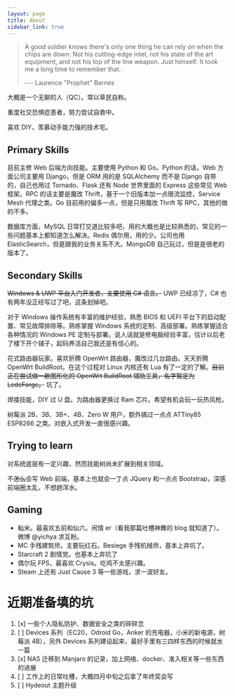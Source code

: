 ```yaml
---
layout: page
title: About
sidebar_link: true
---
```


> A good soldier knows there's only one thing he can rely on when the chips are down: Not his cutting-edge intel, not his state of the art equipment, and not his top of the line weapon. Just himself: It took me a long time to remember that. 
>
> --- Laurence "Prophet" Barnes

大概是一个无聊的人（QC）。常以草民自称。

重度社交恐惧症患者，努力尝试自救中。

喜欢 DIY，羡慕动手能力强的技术宅。

## Primary Skills

目前主修 Web 后端方向技能。主要使用 Python 和 Go。Python 的话，Web 方面公司主要用 Django，但是 ORM 用的是 SQLAlchemy 而不是 Django 自带的，自己也用过 Tornado、Flask 还有 Node 世界里面的 Express 这些常见 Web 框架。RPC 的话主要是魔改 Thrift，基于一个旧版本加一点限流监控，Service Mesh 代理之类。Go 目前用的偏多一点，但是只用魔改 Thrift 写 RPC，其他的做的不多。

数据库方面，MySQL 日常打交道比较多吧，用的大概也是比较熟悉的，常见的一些问题基本上都知道怎么解决。Redis 偶尔用，用的少。公司也用 ElasticSearch，但是跟我的业务关系不大。MongoDB 自己玩过，但是是很老的版本了。

## Secondary Skills

~~Windows & UWP 平台入门开发者，主要使用 C# 语言。~~ UWP 已经凉了，C# 也有两年没正经写过了吧，这条划掉吧。

对于 Windows 操作系统有丰富的维护经验，熟悉 BIOS 和 UEFI 平台下的启动配置、常见故障排除等。熟练掌握 Windows 系统的定制、高级部署。熟练掌握适合各种情况的 Windows PE 定制与部署。说人话就是修电脑经验丰富，估计以后老了楼下开个铺子，起码养活自己我还是有信心的。

花式路由器玩家。喜欢折腾 OpenWrt 路由器，魔改过几台路由。天天折腾 OpenWrt BuildRoot。在这个过程对 Linux 内核还有 Lua 有了一定的了解。~~目前正在尝试做一款图形化的 OpenWrt BuildRoot 辅助工具，名字暂定为 LedeForge。~~ 坑了。

焊接技能，DIY 过 U 盘。为路由器更换过 Ram 芯片。希望有机会玩一玩热风枪。

树莓派 2B、3B、3B+、4B、Zero W 用户，额外搞过一点点 ATTiny85 ESP8266 之类。对嵌入式开发一直很感兴趣。

## Trying to learn

对系统底层有一定兴趣，然而技能树尚未扩展到相关领域。

不~~怎么~~会写 Web 前端，基本上也就会一丁点 JQuery 和一点点 Bootstrap，深感前端圈太乱，不想趟浑水。

## Gaming

* 籼米。最喜欢五前和仙六。闲情 er（看我那篇吐槽神舞的 blog 就知道了）。微博 @yichya 求互粉。
* MC 手残建筑师，主要玩红石。Besiege 手残机械师，基本上弃坑了。
* Starcraft 2 剧情党。也基本上弃坑了
* 偶尔玩 FPS，最喜欢 Crysis。吃鸡不太感兴趣。
* Steam 上还有 Just Cause 3 等一些游戏，求一波好友。

# 近期准备填的坑

1. [x] 一些个人隐私防护、数据安全之类的碎碎念
2. [ ] Devices 系列（EC20，Odroid Go，Anker 的充电器，小米的新电源，树莓派 4B），另外 Devices 系列建设起来，最好手里有三四样东西的时候就水一篇
3. [x] NAS 迁移到 Manjaro 的记录，加上网络、docker、准入相关等一些东西的进展
4. [ ] 工作上的日常吐槽，大概四月中旬之后拿了年终奖会写
5. [ ] Hydeout 主题升级